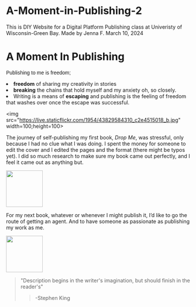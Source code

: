 # A-Moment-in-Publishing-2
This is  DIY Website for a Digital Platform Publishing class at Univeristy of Wisconsin-Green Bay. 
Made by Jenna F. March 10, 2024

<!DOCTYPE html>
<html>
<head>
<title>Page Title</title>
</head>
<body>

<h1>A Moment In Publishing</h1>
<p style="font-family:arial">Publishing to me is freedom; <li><b>freedom</b> of sharing my creativity in stories</li><li> <b>breaking</b> the chains that hold myself and my anxiety oh, so closely.</li><li> Writing is a means of <b>escaping</b> and publishing is the feeling of freedom that washes over once the escape was successful. 

<img src="https://live.staticflickr.com/1954/43829584310_c2e4515018_b.jpg" width=100;height=100>
<p>The journey of self-publishing my first book, <i>Drop Me</i>, was stressful, only because I had no clue what I was doing. I spent the money for someone to edit the cover and I edited the pages and the format (there might be typos yet). I did so much research to make sure my book came out perfectly, and I feel it came out as anything but. </p>
<enter>
<img src="https://m.media-amazon.com/images/I/71XDIVMz8uL._AC_UF1000,1000_QL80_.jpg" width=100;height=50>
<p>For my next book, whatever or whenever I might publish it, I’d like to go the route of getting an agent. And to have someone as passionate as publishing my work as me. </p>
<img src="https://thumbs.dreamstime.com/b/book-falling-letters-23727380.jpg" width=100;height=100>
<blockquote>"Description begins in the writer's imagination, but should finish in the reader's"</blockqote>
<blockquote> -Stephen King</blockquote>


</body>
</html>
